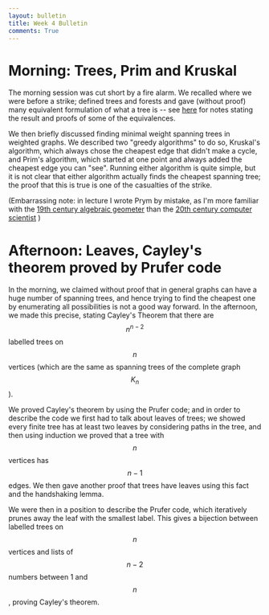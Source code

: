 ```yaml
---
layout: bulletin
title: Week 4 Bulletin
comments: True
---
```

Morning: Trees, Prim and Kruskal
=====

The morning session was cut short by a fire alarm.  We recalled where we were before a strike; defined trees and forests and gave (without proof) many equivalent formulation of what a tree is -- see [here](https://ptwiddle.github.io/MAS341-Graph-Theory-2017/lecturenotes/lecture6.html) for notes stating the result and proofs of some of the equivalences.

We then briefly discussed finding minimal weight spanning trees in weighted graphs.  We described two "greedy algorithms" to do so, Kruskal's algorithm, which always chose the cheapest edge that didn't make a cycle, and Prim's algorithm, which started at one point and always added the cheapest edge you can "see".  Running either algorithm is quite simple, but it is not clear that either algorithm actually finds the cheapest spanning tree; the proof that this is true is one of the casualties of the strike.

(Embarrassing note: in lecture I wrote Prym by mistake, as I'm more familiar with the [19th century algebraic geometer](https://en.wikipedia.org/wiki/Friedrich_Prym) than the [20th century computer scientist](https://en.wikipedia.org/wiki/Robert_C._Prim) )

Afternoon: Leaves, Cayley's theorem proved by Prufer code
=======

In the morning, we claimed without proof that in general graphs can have a huge number of spanning trees, and hence trying to find the cheapest one by enumerating all possibilities is not a good way forward.  In the afternoon, we made this precise, stating Cayley's Theorem that there are $$n^{n-2}$$ labelled trees on $$n$$ vertices (which are the same as spanning trees of the complete graph $$K_n$$).

We proved Cayley's theorem by using the Prufer code; and in order to describe the code we first had to talk about leaves of trees; we showed every finite tree has at least two leaves by considering paths in the tree, and then using induction we proved that a tree with $$n$$ vertices has $$n-1$$ edges.  We then gave another proof that trees have leaves using this fact and the handshaking lemma.

We were then in a position to describe the Prufer code, which iteratively prunes away the leaf with the smallest label.  This gives a bijection between labelled trees on $$n$$ vertices and lists of $$n-2$$ numbers between 1 and $$n$$, proving Cayley's theorem.


